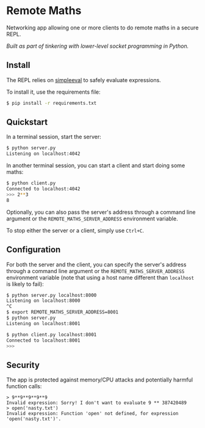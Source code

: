 # Remote Maths

Networking app allowing one or more clients to do remote maths in a secure REPL.

*Built as part of tinkering with lower-level socket programming in Python.*

## Install

The REPL relies on [simpleeval](https://github.com/danthedeckie/simpleeval) to safely evaluate expressions.

To install it, use the requirements file:

```bash
$ pip install -r requirements.txt
```

## Quickstart

In a terminal session, start the server:

```bash
$ python server.py
Listening on localhost:4042
```

In another terminal session, you can start a client and start doing some maths:

```bash
$ python client.py
Connected to localhost:4042
>>> 2**3
8
```

Optionally, you can also pass the server's address through a command line argument or the `REMOTE_MATHS_SERVER_ADDRESS` environment variable.

To stop either the server or a client, simply use `Ctrl+C`.

## Configuration

For both the server and the client, you can specify the server's address through a command line argument or the `REMOTE_MATHS_SERVER_ADDRESS` environment variable (note that using a host name different than `localhost` is likely to fail):

```bash
$ python server.py localhost:8000
Listening on localhost:8000
^C
$ export REMOTE_MATHS_SERVER_ADDRESS=8001
$ python server.py
Listening on localhost:8001
```

```bash
$ python client.py localhost:8001
Connected to localhost:8001
>>>
```

## Security

The app is protected against memory/CPU attacks and potentially harmful function calls:

```
> 9**9**9**9**9
Invalid expression: Sorry! I don't want to evaluate 9 ** 387420489
> open('nasty.txt')
Invalid expression: Function 'open' not defined, for expression 'open('nasty.txt')'.
```
